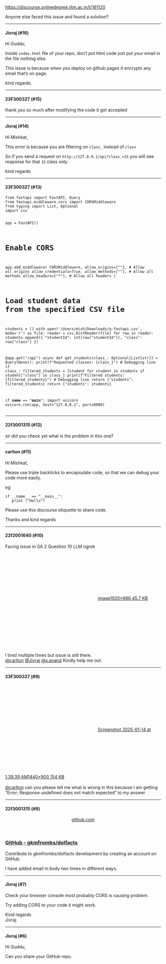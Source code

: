 https://discourse.onlinedegree.iitm.ac.in/t/161120

Anyone else faced this issue and found a solution?</p><hr>

<h4>Jivraj (#16)</h4>
<p>Hi Guddu,</p>
<p>Inside <code>index.html</code> file of your repo, don’t put html code just put your email in the file nothing else.</p>
<p>This issue is because when you deploy on github pages it encrypts any email that’s on page.</p>
<p>kind regards.</p><hr>

<h4>23F300327 (#15)</h4>
<p>thank you so much after modifying the code it got accepted</p><hr>

<h4>Jivraj (#14)</h4>
<p>Hi Mishkat,</p>
<p>This error is because you are filtering on <code>class_</code> instead of <code>class</code></p>
<p>So if you send a request on <code>http://127.0.0.1/api?class_=1S</code> you will see response for that <code>1S</code> class only.</p>
<p>kind regards</p><hr>

<h4>23F300327 (#13)</h4>
<pre data-code-wrap="python"><code class="lang-python">from fastapi import FastAPI, Query
from fastapi.middleware.cors import CORSMiddleware
from typing import List, Optional
import csv

app = FastAPI()

# Enable CORS
app.add_middleware(
    CORSMiddleware,
    allow_origins=["*"],  # Allow all origins
    allow_credentials=True,
    allow_methods=["*"],  # Allow all methods
    allow_headers=["*"],  # Allow all headers
)

# Load student data from the specified CSV file
students = []
with open('/Users/mish/Downloads/q-fastapi.csv', mode='r') as file:
    reader = csv.DictReader(file)
    for row in reader:
        students.append({
            "studentId": int(row["studentId"]),
            "class": row["class"]
        })

@app.get("/api")
async def get_students(class_: Optional[List[str]] = Query(None)):
    print(f"Requested classes: {class_}")  # Debugging line
    if class_:
        filtered_students = [student for student in students if student["class"] in class_]
        print(f"Filtered students: {filtered_students}")  # Debugging line
        return {"students": filtered_students}
    return {"students": students}

if __name__ == "__main__":
    import uvicorn
    uvicorn.run(app, host="127.0.0.1", port=8000)
</code></pre><hr>

<h4>22f3001315 (#12)</h4>
<p>sir did you check yet what is the problem in this one?</p><hr>

<h4>carlton (#11)</h4>
<p>Hi Mishkat,</p>
<p>Please use  triple backticks to encapsulate code, so that we can debug your code more easily.</p>
<p>eg</p>
<pre><code class="lang-auto">if __name__ == "__main__":
   print ("Hello")
</code></pre>
<p>Please use this discourse etiquette to share code.</p>
<p>Thanks and kind regards</p><hr>

<h4>22f2001640 (#10)</h4>
<p>Facing Issue in GA 2 Question 10 LLM ngrok<br/>
<div class="lightbox-wrapper"><a class="lightbox" data-download-href="/uploads/short-url/wmAAY4gaAeOiTPvGoYgoFFq7j6K.png?dl=1" href="https://europe1.discourse-cdn.com/flex013/uploads/iitm/original/3X/e/2/e2d34a628bc87d88e8e28cbb9a08254c16f6ba76.png" rel="noopener nofollow ugc" title="image"><div class="meta"><svg aria-hidden="true" class="fa d-icon d-icon-far-image svg-icon"><use href="#far-image"></use></svg><span class="filename">image</span><span class="informations">1920×886 45.7 KB</span><svg aria-hidden="true" class="fa d-icon d-icon-discourse-expand svg-icon"><use href="#discourse-expand"></use></svg></div></a></div><br/>
I tired multiple times but issue is still there.<br/>
<a class="mention" href="/u/carlton">@carlton</a> <a class="mention" href="/u/jivraj">@Jivraj</a> <a class="mention" href="/u/s.anand">@s.anand</a> Kindly help me out.</p><hr>

<h4>23F300327 (#9)</h4>
<p><div class="lightbox-wrapper"><a class="lightbox" data-download-href="/uploads/short-url/5azawQ2BB3XGDe8UVJ3QGH3G5Vz.jpeg?dl=1" href="https://europe1.discourse-cdn.com/flex013/uploads/iitm/original/3X/2/4/243cab0b6d8a65099dfe8b13b242dd816a4f3205.jpeg" rel="noopener nofollow ugc" title="Screenshot 2025-01-14 at 1.39.39 AM"><div class="meta"><svg aria-hidden="true" class="fa d-icon d-icon-far-image svg-icon"><use href="#far-image"></use></svg><span class="filename">Screenshot 2025-01-14 at 1.39.39 AM</span><span class="informations">1440×900 154 KB</span><svg aria-hidden="true" class="fa d-icon d-icon-discourse-expand svg-icon"><use href="#discourse-expand"></use></svg></div></a></div><br/>
<a class="mention" href="/u/carlton">@carlton</a> can you please tell me what is wrong in this because I am getting “Error: Response undefined does not match expected” to my answer</p><hr>

<h4>22f3001315 (#8)</h4>
<aside class="onebox githubrepo" data-onebox-src="https://github.com/gkmfrombs/dolfacts">
<header class="source">
<a href="https://github.com/gkmfrombs/dolfacts" rel="noopener nofollow ugc" target="_blank">github.com</a>
</header>
<article class="onebox-body">
<div class="github-row" data-github-private-repo="false">

<h3><a href="https://github.com/gkmfrombs/dolfacts" rel="noopener nofollow ugc" target="_blank">GitHub - gkmfrombs/dolfacts</a></h3>
<p><span class="github-repo-description">Contribute to gkmfrombs/dolfacts development by creating an account on GitHub.</span></p>
</div>
</article>
<div class="onebox-metadata">
</div>
<div style="clear: both"></div>
</aside>
<p>I have added email in body two times in different ways.</p><hr>

<h4>Jivraj (#7)</h4>
<p>Check your browser console most probably CORS is causing problem.</p>
<p>Try adding CORS to your code it might work.</p>
<p>Kind regards<br/>
Jivraj</p><hr>

<h4>Jivraj (#6)</h4>
<p>Hi Guddu,</p>
<p>Can you share your GitHub repo.